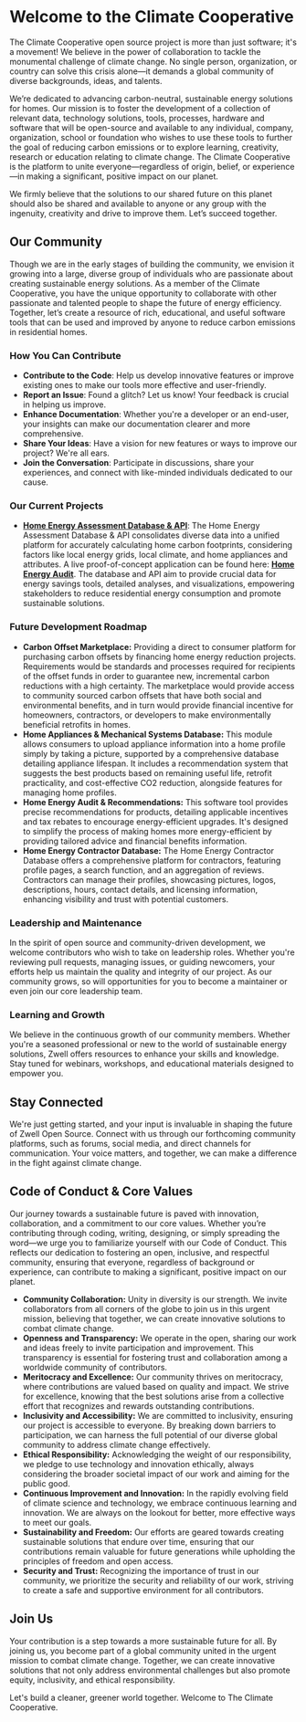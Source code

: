 # Welcome to the Climate Cooperative

The Climate Cooperative open source project  is more than just software; it's a movement! We believe in the power of collaboration to tackle the monumental challenge of climate change. No single person, organization, or country can solve this crisis alone—it demands a global community of diverse backgrounds, ideas, and talents.

We’re dedicated to advancing carbon-neutral, sustainable energy solutions for homes. Our mission is to foster the development of a collection of relevant data, technology solutions, tools, processes, hardware and software that will be open-source and available to any individual, company, organization, school or foundation who wishes to use these tools to further the goal of reducing carbon emissions or to explore learning, creativity, research or education relating to climate change. The Climate Cooperative is the platform to unite everyone—regardless of origin, belief, or experience—in making a significant, positive impact on our planet. 

We firmly believe that the solutions to our shared future on this planet should also be shared and available to anyone or any group with the ingenuity, creativity and drive to improve them. Let’s succeed together.


## **Our Community**

Though we are in the early stages of building the community, we envision it growing into a large, diverse group of individuals who are passionate about creating sustainable energy solutions. As a member of the Climate Cooperative, you have the unique opportunity to collaborate with other passionate and talented people to shape the future of energy efficiency. Together, let’s create a resource of rich, educational, and useful software tools that can be used and improved by anyone to reduce carbon emissions in residential homes.

### **How You Can Contribute**

- **Contribute to the Code**: Help us develop innovative features or improve existing ones to make our tools more effective and user-friendly.
- **Report an Issue**: Found a glitch? Let us know! Your feedback is crucial in helping us improve.
- **Enhance Documentation**: Whether you're a developer or an end-user, your insights can make our documentation clearer and more comprehensive.
- **Share Your Ideas**: Have a vision for new features or ways to improve our project? We're all ears.
- **Join the Conversation**: Participate in discussions, share your experiences, and connect with like-minded individuals dedicated to our cause.

### **Our Current Projects**
- **[Home Energy Assessment Database & API](https://github.com/Zwell-Home/home-energy-assessment-database)**: The Home Energy Assessment Database & API consolidates diverse data into a unified platform for accurately calculating home carbon footprints, considering factors like local energy grids, local climate, and home appliances and attributes. A live proof-of-concept application can be found here: **[Home Energy Audit](https://zwellhome.com/)**. The database and API aim to provide crucial data for energy savings tools, detailed analyses, and visualizations, empowering stakeholders to reduce residential energy consumption and promote sustainable solutions.

### **Future Development Roadmap**
- **Carbon Offset Marketplace:**  Providing a direct to consumer platform for purchasing carbon offsets by financing home energy reduction projects. Requirements would be standards and processes required for recipients of the offset funds in order to guarantee new, incremental carbon reductions with a high certainty. The marketplace would provide access to community sourced carbon offsets that have both social and environmental benefits, and in turn would provide financial incentive for homeowners, contractors, or developers to make environmentally beneficial retrofits in homes.
- **Home Appliances & Mechanical Systems Database:** This module allows consumers to upload appliance information into a home profile simply by taking a picture, supported by a comprehensive database detailing appliance lifespan. It includes a recommendation system that suggests the best products based on remaining useful life, retrofit practicality, and cost-effective CO2 reduction, alongside features for managing home profiles.
- **Home Energy Audit & Recommendations:** This software tool provides precise recommendations for products, detailing applicable incentives and tax rebates to encourage energy-efficient upgrades. It's designed to simplify the process of making homes more energy-efficient by providing tailored advice and financial benefits information.
- **Home Energy Contractor Database:** The Home Energy Contractor Database offers a comprehensive platform for contractors, featuring profile pages, a search function, and an aggregation of reviews. Contractors can manage their profiles, showcasing pictures, logos, descriptions, hours, contact details, and licensing information, enhancing visibility and trust with potential customers.

### **Leadership and Maintenance**

In the spirit of open source and community-driven development, we welcome contributors who wish to take on leadership roles. Whether you're reviewing pull requests, managing issues, or guiding newcomers, your efforts help us maintain the quality and integrity of our project. As our community grows, so will opportunities for you to become a maintainer or even join our core leadership team.

### **Learning and Growth**

We believe in the continuous growth of our community members. Whether you're a seasoned professional or new to the world of sustainable energy solutions, Zwell offers resources to enhance your skills and knowledge. Stay tuned for webinars, workshops, and educational materials designed to empower you.

## **Stay Connected**

We're just getting started, and your input is invaluable in shaping the future of Zwell Open Source. Connect with us through our forthcoming community platforms, such as forums, social media, and direct channels for communication. Your voice matters, and together, we can make a difference in the fight against climate change.

## **Code of Conduct & Core Values**

Our journey towards a sustainable future is paved with innovation, collaboration, and a commitment to our core values. Whether you’re contributing through coding, writing, designing, or simply spreading the word—we urge you to familiarize yourself with our Code of Conduct. This reflects our dedication to fostering an open, inclusive, and respectful community, ensuring that everyone, regardless of background or experience, can contribute to making a significant, positive impact on our planet.

- **Community Collaboration:** Unity in diversity is our strength. We invite collaborators from all corners of the globe to join us in this urgent mission, believing that together, we can create innovative solutions to combat climate change.
- **Openness and Transparency:** We operate in the open, sharing our work and ideas freely to invite participation and improvement. This transparency is essential for fostering trust and collaboration among a worldwide community of contributors.
- **Meritocracy and Excellence:** Our community thrives on meritocracy, where contributions are valued based on quality and impact. We strive for excellence, knowing that the best solutions arise from a collective effort that recognizes and rewards outstanding contributions.
- **Inclusivity and Accessibility:** We are committed to inclusivity, ensuring our project is accessible to everyone. By breaking down barriers to participation, we can harness the full potential of our diverse global community to address climate change effectively.
- **Ethical Responsibility:** Acknowledging the weight of our responsibility, we pledge to use technology and innovation ethically, always considering the broader societal impact of our work and aiming for the public good.
- **Continuous Improvement and Innovation:** In the rapidly evolving field of climate science and technology, we embrace continuous learning and innovation. We are always on the lookout for better, more effective ways to meet our goals.
- **Sustainability and Freedom:** Our efforts are geared towards creating sustainable solutions that endure over time, ensuring that our contributions remain valuable for future generations while upholding the principles of freedom and open access.
- **Security and Trust:** Recognizing the importance of trust in our community, we prioritize the security and reliability of our work, striving to create a safe and supportive environment for all contributors.

## **Join Us**

Your contribution is a step towards a more sustainable future for all. By joining us, you become part of a global community united in the urgent mission to combat climate change. Together, we can create innovative solutions that not only address environmental challenges but also promote equity, inclusivity, and ethical responsibility.

Let's build a cleaner, greener world together. Welcome to The Climate Cooperative.

